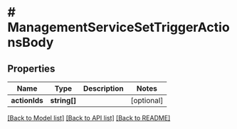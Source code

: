 # # ManagementServiceSetTriggerActionsBody

## Properties

Name | Type | Description | Notes
------------ | ------------- | ------------- | -------------
**actionIds** | **string[]** |  | [optional]

[[Back to Model list]](../../README.md#models) [[Back to API list]](../../README.md#endpoints) [[Back to README]](../../README.md)
